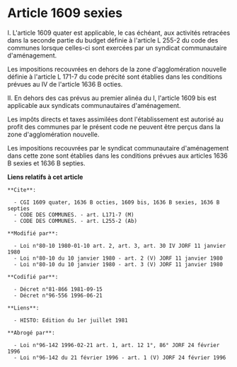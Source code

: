 # Article 1609 sexies

I. L'article 1609 quater est applicable, le cas échéant, aux activités retracées dans la seconde partie du budget définie à
l'article L 255-2 du code des communes lorsque celles-ci sont exercées par un syndicat communautaire d'aménagement.

Les impositions recouvrées en dehors de la zone d'agglomération nouvelle définie à l'article L 171-7 du code précité sont
établies dans les conditions prévues au IV de l'article 1636 B octies.

II. En dehors des cas prévus au premier alinéa du I, l'article 1609 bis est applicable aux syndicats communautaires
d'aménagement.

Les impôts directs et taxes assimilées dont l'établissement est autorisé au profit des communes par le présent code ne
peuvent être perçus dans la zone d'agglomération nouvelle.

Les impositions recouvrées par le syndicat communautaire d'aménagement dans cette zone sont établies dans les conditions
prévues aux articles 1636 B sexies et 1636 B septies.

**Liens relatifs à cet article**

	**Cite**:

	  - CGI 1609 quater, 1636 B octies, 1609 bis, 1636 B sexies, 1636 B septies
	  - CODE DES COMMUNES. - art. L171-7 (M)
	  - CODE DES COMMUNES. - art. L255-2 (Ab)

	**Modifié par**:

	  - Loi n°80-10 1980-01-10 art. 2, art. 3, art. 30 IV JORF 11 janvier 1980
	  - Loi n°80-10 du 10 janvier 1980 - art. 2 (V) JORF 11 janvier 1980
	  - Loi n°80-10 du 10 janvier 1980 - art. 3 (V) JORF 11 janvier 1980

	**Codifié par**:

	  - Décret n°81-866 1981-09-15
	  - Décret n°96-556 1996-06-21

	**Liens**:

	  - HISTO: Edition du 1er juillet 1981

	**Abrogé par**:

	  - Loi n°96-142 1996-02-21 art. 1, art. 12 1°, 86° JORF 24 février 1996
	  - Loi n°96-142 du 21 février 1996 - art. 1 (V) JORF 24 février 1996
